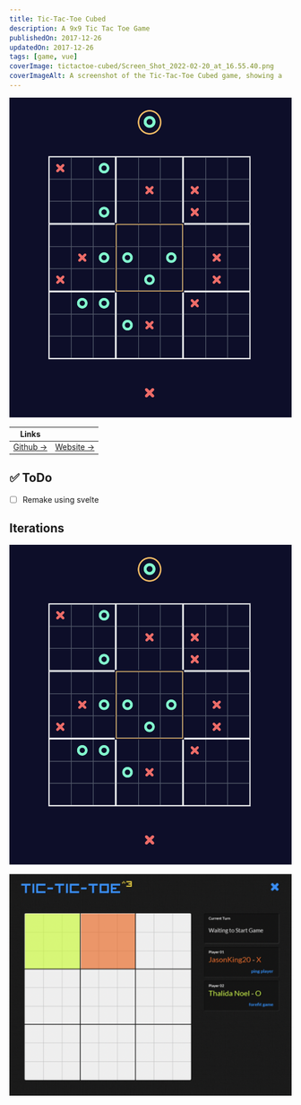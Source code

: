 ```yaml
---
title: Tic-Tac-Toe Cubed
description: A 9x9 Tic Tac Toe Game
publishedOn: 2017-12-26
updatedOn: 2017-12-26
tags: [game, vue]
coverImage: tictactoe-cubed/Screen_Shot_2022-02-20_at_16.55.40.png
coverImageAlt: A screenshot of the Tic-Tac-Toe Cubed game, showing a
---
```


![Screen Shot 2022-02-20 at 16.55.40.png](tictactoe-cubed/Screen_Shot_2022-02-20_at_16.55.40.png)

| Links | |
| ------ | ------- |
| [Github →](https://github.com/thalida/TicTacToeCubed) | [Website →](http://thalida.github.io/tictactoe-cubed/) |


## ✅ ToDo

- [ ]  Remake using svelte


## Iterations

![Screen Shot 2022-02-20 at 16.55.40.png](tictactoe-cubed/Screen_Shot_2022-02-20_at_16.55.40%201.png)

![Screen Shot 2022-02-20 at 16.58.57.png](tictactoe-cubed/Screen_Shot_2022-02-20_at_16.58.57.png)
